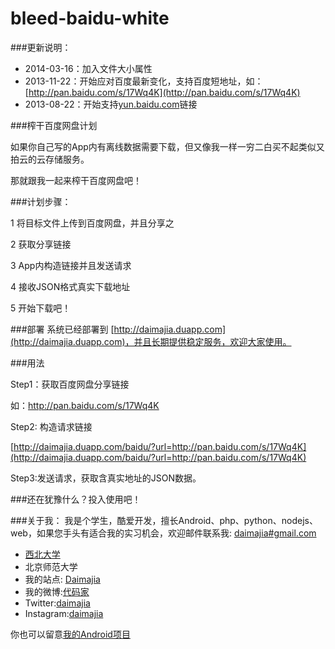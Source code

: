 bleed-baidu-white
==================

###更新说明：

*   2014-03-16：加入文件大小属性
*   2013-11-22：开始应对百度最新变化，支持百度短地址，如：[http://pan.baidu.com/s/17Wq4K](http://pan.baidu.com/s/17Wq4K)
*	2013-08-22：开始支持[yun.baidu.com](http://yun.baidu.com)链接

###榨干百度网盘计划

如果你自己写的App内有离线数据需要下载，但又像我一样一穷二白买不起类似又拍云的云存储服务。

那就跟我一起来榨干百度网盘吧！

###计划步骤：

1	将目标文件上传到百度网盘，并且分享之

2	获取分享链接

3	App内构造链接并且发送请求

4	接收JSON格式真实下载地址

5	开始下载吧！


###部署
系统已经部署到 [http://daimajia.duapp.com](http://daimajia.duapp.com)，并且长期提供稳定服务，欢迎大家使用。

###用法

Step1：获取百度网盘分享链接

如：http://pan.baidu.com/s/17Wq4K

Step2: 构造请求链接

[http://daimajia.duapp.com/baidu/?url=http://pan.baidu.com/s/17Wq4K](http://daimajia.duapp.com/baidu/?url=http://pan.baidu.com/s/17Wq4K)

Step3:发送请求，获取含真实地址的JSON数据。

###还在犹豫什么？投入使用吧！

###关于我：
我是个学生，酷爱开发，擅长Android、php、python、nodejs、web，如果您手头有适合我的实习机会，欢迎邮件联系我:  [daimajia#gmail.com](mailto:daimajia@gmail.com)

*	[西北大学](http://zh.wikipedia.org/wiki/%E8%A5%BF%E5%8C%97%E5%A4%A7%E5%AD%A6_\(%E4%B8%AD%E5%9B%BD\))
*	北京师范大学
*	我的站点: [Daimajia](http://www.zhan-dui.com)
*	我的微博:[代码家](http://weibo.com/daimajia)
*	Twitter:[daimajia](http://twitter.com/daimajia)
*	Instagram:[daimajia](http://instagram.com/daimajia)

你也可以留意[我的Android项目](https://github.com/xuanqinanhai/little-bear-dictionary)

